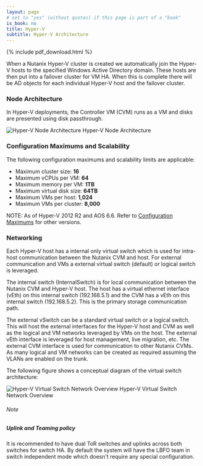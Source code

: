 ```yaml
---
layout: page
# set to "yes" (without quotes) if this page is part of a "book"
is_book: no
title: Hyper-V
subtitle: Hyper-V Architecture
---
```


{% include pdf_download.html %}

When a Nutanix Hyper-V cluster is created we automatically join the Hyper-V hosts to the specified Windows Active Directory domain. These hosts are then put into a failover cluster for VM HA. When this is complete there will be AD objects for each individual Hyper-V host and the failover cluster.

### Node Architecture

In Hyper-V deployments, the Controller VM (CVM) runs as a VM and disks are presented using disk passthrough.

![Hyper-V Node Architecture](imagesv2/hyperv_node.png)
Hyper-V Node Architecture

### Configuration Maximums and Scalability

The following configuration maximums and scalability limits are applicable:

* Maximum cluster size: **16**
* Maximum vCPUs per VM: **64**
* Maximum memory per VM: **1TB**
* Maximum virtual disk size: **64TB**
* Maximum VMs per host: **1,024**
* Maximum VMs per cluster: **8,000**

NOTE: As of Hyper-V 2012 R2 and AOS 6.6. Refer to [Configuration Maximums](https://portal.nutanix.com/page/documents/configuration-maximum/list) for other versions. 

### Networking

Each Hyper-V host has a internal only virtual switch which is used for intra-host communication between the Nutanix CVM and host. For external communication and VMs a external virtual switch (default) or logical switch is leveraged.

The internal switch (InternalSwitch) is for local communication between the Nutanix CVM and Hyper-V host. The host has a virtual ethernet interface (vEth) on this internal switch (192.168.5.1) and the CVM has a vEth on this internal switch (192.168.5.2). This is the primary storage communication path.

The external vSwitch can be a standard virtual switch or a logical switch. This will host the external interfaces for the Hyper-V host and CVM as well as the logical and VM networks leveraged by VMs on the host. The external vEth interface is leveraged for host management, live migration, etc. The external CVM interface is used for communication to other Nutanix CVMs. As many logical and VM networks can be created as required assuming the VLANs are enabled on the trunk.

The following figure shows a conceptual diagram of the virtual switch architecture:

![Hyper-V Virtual Switch Network Overview](imagesv2/hyperv_net.png)
Hyper-V Virtual Switch Network Overview

<div data-type="note" class="note"><h6>Note</h6>
<h5>Uplink and Teaming policy</h5>

<p>It is recommended to have dual ToR switches and uplinks across both switches for switch HA. By default the system will have the LBFO team in switch independent mode which doesn't require any special configuration.</p>
</div>